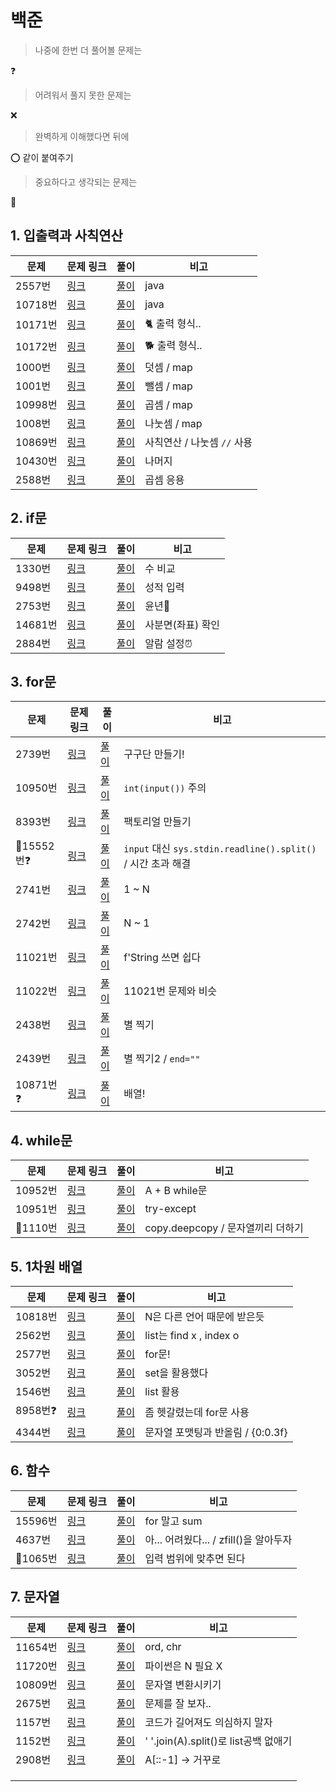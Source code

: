# 백준

> 나중에 한번 더 풀어볼 문제는 

❓

>  어려워서 풀지 못한 문제는

❌

> 완벽하게 이해했다면 뒤에 

⭕ 같이 붙여주기

> 중요하다고 생각되는 문제는

🌟



## 1. 입출력과 사칙연산

| 문제    | 문제 링크                                     | 풀이                 | 비고                          |
| ------- | --------------------------------------------- | -------------------- | ----------------------------- |
| 2557번  | [링크](https://www.acmicpc.net/problem/2557)  | [풀이](./2557.java)  | java                          |
| 10718번 | [링크](https://www.acmicpc.net/problem/10718) | [풀이](./10718.java) | java                          |
| 10171번 | [링크](https://www.acmicpc.net/problem/10718) | [풀이](./10171.py)   | 🐈 출력 형식..                 |
| 10172번 | [링크](https://www.acmicpc.net/problem/10172) | [풀이](./10172.py)   | 🐕 출력 형식..                 |
| 1000번  | [링크](https://www.acmicpc.net/problem/1000)  | [풀이](./1000.py)    | 덧셈 / map                    |
| 1001번  | [링크](https://www.acmicpc.net/problem/1001)  | [풀이](./1001.py)    | 뺄셈 / map                    |
| 10998번 | [링크](https://www.acmicpc.net/problem/10998) | [풀이](./10998.py)   | 곱셈 / map                    |
| 1008번  | [링크](https://www.acmicpc.net/problem/1008)  | [풀이](./1008.py)    | 나눗셈 / map                  |
| 10869번 | [링크](https://www.acmicpc.net/problem/10869) | [풀이](./10869.py)   | 사칙연산 / 나눗셈 ``//`` 사용 |
| 10430번 | [링크](https://www.acmicpc.net/problem/10430) | [풀이](./10430.py)   | 나머지                        |
| 2588번  | [링크](https://www.acmicpc.net/step/1)        | [풀이](./2588.py)    | 곱셈 응용                     |



## 2. if문

| 문제    | 문제 링크                                     | 풀이               | 비고              |
| ------- | --------------------------------------------- | ------------------ | ----------------- |
| 1330번  | [링크](https://www.acmicpc.net/problem/1330)  | [풀이](./1330.py)  | 수 비교           |
| 9498번  | [링크](https://www.acmicpc.net/problem/9498)  | [풀이](./9498.py)  | 성적 입력         |
| 2753번  | [링크](https://www.acmicpc.net/problem/2753)  | [풀이](./2753.py)  | 윤년📅             |
| 14681번 | [링크](https://www.acmicpc.net/problem/14681) | [풀이](./14681.py) | 사분면(좌표) 확인 |
| 2884번  | [링크](https://www.acmicpc.net/problem/2884)  | [풀이](./2884.py)  | 알람 설정⏰        |



## 3. for문

| 문제      | 문제 링크                                     | 풀이               | 비고                                                         |
| --------- | --------------------------------------------- | ------------------ | ------------------------------------------------------------ |
| 2739번    | [링크](https://www.acmicpc.net/problem/2739)  | [풀이](./2739.py)  | 구구단 만들기!                                               |
| 10950번   | [링크](https://www.acmicpc.net/problem/10950) | [풀이](./10950.py) | ``int(input())`` 주의                                        |
| 8393번    | [링크](https://www.acmicpc.net/problem/8393)  | [풀이](./8393.py)  | 팩토리얼 만들기                                              |
| 🌟15552번❓ | [링크](https://www.acmicpc.net/problem/15552) | [풀이](./15552.py) | ``input`` 대신 ``sys.stdin.readline().split()`` / 시간 초과 해결 |
| 2741번    | [링크](https://www.acmicpc.net/problem/2741)  | [풀이](./2741.py)  | 1 ~ N                                                        |
| 2742번    | [링크](https://www.acmicpc.net/problem/2742)  | [풀이](./2742.py)  | N ~ 1                                                        |
| 11021번   | [링크](https://www.acmicpc.net/problem/11021) | [풀이](./11021.py) | f'String 쓰면 쉽다                                           |
| 11022번   | [링크](https://www.acmicpc.net/problem/11022) | [풀이](./11022.py) | 11021번 문제와 비슷                                          |
| 2438번    | [링크](https://www.acmicpc.net/problem/2438)  | [풀이](./2438.py)  | 별 찍기                                                      |
| 2439번    | [링크](https://www.acmicpc.net/problem/2439)  | [풀이](./2439.py)  | 별 찍기2 / ``end=""``                                        |
| 10871번❓  | [링크](https://www.acmicpc.net/problem/10871) | [풀이](./10871.py) | 배열!                                                        |



## 4. while문

| 문제    | 문제 링크                                     | 풀이               | 비고                              |
| ------- | --------------------------------------------- | ------------------ | --------------------------------- |
| 10952번 | [링크](https://www.acmicpc.net/problem/10952) | [풀이](./10952.py) | A + B while문                     |
| 10951번 | [링크](https://www.acmicpc.net/problem/10951) | [풀이](./10951.py) | try-except                        |
| 🌟1110번 | [링크](https://www.acmicpc.net/problem/1110)  | [풀이](./1110.py)  | copy.deepcopy / 문자열끼리 더하기 |



## 5. 1차원 배열

| 문제    | 문제 링크                                    | 풀이               | 비고                              |
| ------- | -------------------------------------------- | ------------------ | --------------------------------- |
| 10818번 | [링크](https://www.acmicpc.net/submit/10818) | [풀이](./10818.py) | N은 다른 언어 때문에 받은듯       |
| 2562번  | [링크](https://www.acmicpc.net/submit/2562)  | [풀이](./2562.py)  | list는 find x , index o           |
| 2577번  | [링크](https://www.acmicpc.net/submit/2577)  | [풀이](./2577.py)  | for문!                            |
| 3052번  | [링크](https://www.acmicpc.net/problem/3052) | [풀이](./3052.py)  | set을 활용했다                    |
| 1546번  | [링크](https://www.acmicpc.net/problem/1546) | [풀이](./1546.py)  | list 활용                         |
| 8958번❓ | [링크](https://www.acmicpc.net/problem/8958) | [풀이](./8958.py)  | 좀 헷갈렸는데 for문 사용          |
| 4344번  | [링크](https://www.acmicpc.net/problem/4344) | [풀이](./4344.py)  | 문자열 포맷팅과 반올림 / {0:0.3f} |



## 6. 함수

| 문제    | 문제 링크                                     | 풀이               | 비고                                   |
| ------- | --------------------------------------------- | ------------------ | -------------------------------------- |
| 15596번 | [링크](https://www.acmicpc.net/problem/15596) | [풀이](./15596.py) | for 말고 sum                           |
| 4637번  | [링크](https://www.acmicpc.net/problem/4637)  | [풀이](./4637.py)  | 아... 어려웠다... / zfill()을 알아두자 |
| 🌟1065번 | [링크](https://www.acmicpc.net/problem/1065)  | [풀이](./1065.py)  | 입력 범위에 맞추면 된다                |



## 7. 문자열

| 문제    | 문제 링크                                     | 풀이               | 비고                                  |
| ------- | --------------------------------------------- | ------------------ | ------------------------------------- |
| 11654번 | [링크](https://www.acmicpc.net/problem/11654) | [풀이](./11654.py) | ord, chr                              |
| 11720번 | [링크](https://www.acmicpc.net/problem/11720) | [풀이](./11720.py) | 파이썬은 N 필요 X                     |
| 10809번 | [링크](https://www.acmicpc.net/problem/10809) | [풀이](./10809.py) | 문자열 변환시키기                     |
| 2675번  | [링크](https://www.acmicpc.net/problem/2675)  | [풀이](./2675.py)  | 문제를 잘 보자..                      |
| 1157번  | [링크](https://www.acmicpc.net/problem/1157)  | [풀이](./1157.py)  | 코드가 길어져도 의심하지 말자         |
| 1152번  | [링크](https://www.acmicpc.net/problem/1152)  | [풀이](./1152.py)  | ' '.join(A).split()로 list공백 없애기 |
| 2908번  | [링크](https://www.acmicpc.net/problem/2908)  | [풀이](./2908.py)  | A[::-1] -> 거꾸로                     |
|         |                                               |                    |                                       |
|         |                                               |                    |                                       |
|         |                                               |                    |                                       |

